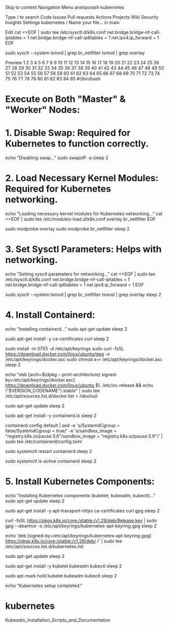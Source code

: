 Skip to content
Navigation Menu
anshporash
kubernetes

Type / to search
Code
Issues
Pull requests
Actions
Projects
Wiki
Security
Insights
Settings
kubernetes
/
Name your file...
in
main

Edit
cat <<EOF | sudo tee /etc/sysctl.d/k8s.conf
net.bridge.bridge-nf-call-iptables  = 1
net.bridge.bridge-nf-call-ip6tables = 1
net.ipv4.ip_forward                 = 1
EOF

sudo sysctl --system
lsmod | grep br_netfilter
lsmod | grep overlay

Preview
1
2
3
4
5
6
7
8
9
10
11
12
13
14
15
16
17
18
19
20
21
22
23
24
25
26
27
28
29
30
31
32
33
34
35
36
37
38
39
40
41
42
43
44
45
46
47
48
49
50
51
52
53
54
55
56
57
58
59
60
61
62
63
64
65
66
67
68
69
70
71
72
73
74
75
76
77
78
79
80
81
82
83
84
85
#!/bin/bash

# Execute on Both "Master" & "Worker" Nodes:

# 1. Disable Swap: Required for Kubernetes to function correctly.
echo "Disabling swap..."
sudo swapoff -a
sleep 2

# 2. Load Necessary Kernel Modules: Required for Kubernetes networking.
echo "Loading necessary kernel modules for Kubernetes networking..."
cat <<EOF | sudo tee /etc/modules-load.d/k8s.conf
overlay
br_netfilter
EOF

sudo modprobe overlay
sudo modprobe br_netfilter
sleep 2

# 3. Set Sysctl Parameters: Helps with networking.
echo "Setting sysctl parameters for networking..."
cat <<EOF | sudo tee /etc/sysctl.d/k8s.conf
net.bridge.bridge-nf-call-iptables  = 1
net.bridge.bridge-nf-call-ip6tables = 1
net.ipv4.ip_forward                 = 1
EOF

sudo sysctl --system
lsmod | grep br_netfilter
lsmod | grep overlay
sleep 2

# 4. Install Containerd:
echo "Installing containerd..."
sudo apt-get update
sleep 2

sudo apt-get install -y ca-certificates curl
sleep 2

sudo install -m 0755 -d /etc/apt/keyrings
sudo curl -fsSL https://download.docker.com/linux/ubuntu/gpg -o /etc/apt/keyrings/docker.asc
sudo chmod a+r /etc/apt/keyrings/docker.asc
sleep 2

echo "deb [arch=$(dpkg --print-architecture) signed-by=/etc/apt/keyrings/docker.asc] https://download.docker.com/linux/ubuntu $(. /etc/os-release && echo \"$VERSION_CODENAME\") stable" | sudo tee /etc/apt/sources.list.d/docker.list > /dev/null

sudo apt-get update
sleep 2

sudo apt-get install -y containerd.io
sleep 2

containerd config default | sed -e 's/SystemdCgroup = false/SystemdCgroup = true/' -e 's/sandbox_image = "registry.k8s.io\/pause:3.6"/sandbox_image = "registry.k8s.io\/pause:3.9"/' | sudo tee /etc/containerd/config.toml

sudo systemctl restart containerd
sleep 2

sudo systemctl is-active containerd
sleep 2

# 5. Install Kubernetes Components:
echo "Installing Kubernetes components (kubelet, kubeadm, kubectl)..."
sudo apt-get update
sleep 2

sudo apt-get install -y apt-transport-https ca-certificates curl gpg
sleep 2

curl -fsSL https://pkgs.k8s.io/core:/stable:/v1.29/deb/Release.key | sudo gpg --dearmor -o /etc/apt/keyrings/kubernetes-apt-keyring.gpg
sleep 2

echo 'deb [signed-by=/etc/apt/keyrings/kubernetes-apt-keyring.gpg] https://pkgs.k8s.io/core:/stable:/v1.29/deb/ /' | sudo tee /etc/apt/sources.list.d/kubernetes.list

sudo apt-get update
sleep 2

sudo apt-get install -y kubelet kubeadm kubectl
sleep 2

sudo apt-mark hold kubelet kubeadm kubectl
sleep 2

echo "Kubernetes setup completed."
# kubernetes
Kubeadm_Installation_Scripts_and_Documentation
